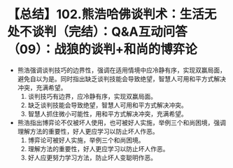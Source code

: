 # 【总结】102.熊浩哈佛谈判术：生活无处不谈判（完结）：Q&A互动问答（09）：战狼的谈判+和尚的博弈论

-   熊浩强调谈判技巧的边界性，强调在适用情境中应冷静有序，实现双赢局面，避免自以为是。同时指出缺乏谈判技能会导致绝望，智慧人可用和平方式解决冲突，充满希望。
    1.  谈判技巧有边界，应冷静有序，实现双赢局面。
    2.  缺乏谈判技能会导致绝望，智慧人可用和平方式解决冲突。
    3.  智慧人抓住微小可能性，用和平方式解决冲突，充满希望。
-   熊浩指出博弈论不仅被坏人使用，也可被好人实施，举例三个和尚困境，强调理解方法的重要性，好人更应学习以防止坏人作恶。
    1.  博弈论可被好人实施，举例三个和尚困境。
    2.  理解方法的重要性，好人更应学习以防止坏人作恶。
    3.  好人应更努力学习方法，防止坏人变聪明作恶。